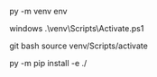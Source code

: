 py -m venv env

windows
.\venv\Scripts\Activate.ps1

git bash 
source venv/Scripts/activate

py -m pip install -e ./